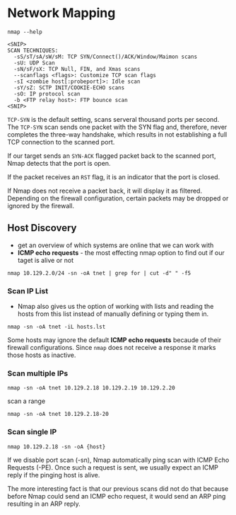 # Network Mapping

```
nmap --help

<SNIP>
SCAN TECHNIQUES:
  -sS/sT/sA/sW/sM: TCP SYN/Connect()/ACK/Window/Maimon scans
  -sU: UDP Scan
  -sN/sF/sX: TCP Null, FIN, and Xmas scans
  --scanflags <flags>: Customize TCP scan flags
  -sI <zombie host[:probeport]>: Idle scan
  -sY/sZ: SCTP INIT/COOKIE-ECHO scans
  -sO: IP protocol scan
  -b <FTP relay host>: FTP bounce scan
<SNIP>
```

`TCP-SYN` is the default setting, scans serveral thousand ports per second. The `TCP-SYN` scan sends one packet with the SYN flag and, therefore, never completes the three-way handshake, which results in not establishing a full TCP connection to the scanned port.

If our target sends an `SYN-ACK` flagged packet back to the scanned port, Nmap detects that the port is open.

If the packet receives an `RST` flag, it is an indicator that the port is closed.

If Nmap does not receive a packet back, it will display it as filtered. Depending on the firewall configuration, certain packets may be dropped or ignored by the firewall.

## Host Discovery

- get an overview of which systems are online that we can work with
- **ICMP echo requests** - the most effecting nmap option to find out if our taget is alive or not

`nmap 10.129.2.0/24 -sn -oA tnet | grep for | cut -d" " -f5`

### Scan IP List

- Nmap also gives us the option of working with lists and reading the hosts from this list instead of manually defining or typing them in.

`nmap -sn -oA tnet -iL hosts.lst`

Some hosts may ignore the default **ICMP echo requests** becaude of their firewall configurations. Since `nmap` does not receive a response it marks those hosts as inactive.

### Scan multiple IPs

`nmap -sn -oA tnet 10.129.2.18 10.129.2.19 10.129.2.20`

scan a range

`nmap -sn -oA tnet 10.129.2.18-20`

### Scan single IP

`nmap 10.129.2.18 -sn -oA {host} `

If we disable port scan (-sn), Nmap automatically ping scan with ICMP Echo Requests (-PE). Once such a request is sent, we usually expect an ICMP reply if the pinging host is alive.

The more interesting fact is that our previous scans did not do that because before Nmap could send an ICMP echo request, it would send an ARP ping resulting in an ARP reply.
